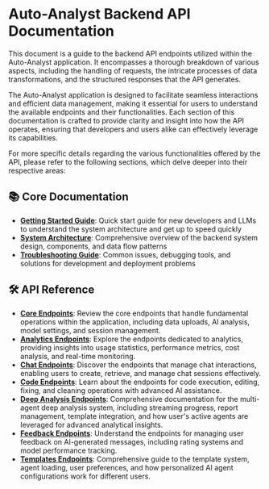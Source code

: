 # Auto-Analyst Backend API Documentation

This document is a guide to the backend API endpoints utilized within the Auto-Analyst application. It encompasses a thorough breakdown of various aspects, including the handling of requests, the intricate processes of data transformations, and the structured responses that the API generates.

The Auto-Analyst application is designed to facilitate seamless interactions and efficient data management, making it essential for users to understand the available endpoints and their functionalities. Each section of this documentation is crafted to provide clarity and insight into how the API operates, ensuring that developers and users alike can effectively leverage its capabilities.

For more specific details regarding the various functionalities offered by the API, please refer to the following sections, which delve deeper into their respective areas:

## 📚 Core Documentation

- **[Getting Started Guide](./getting_started.md)**: Quick start guide for new developers and LLMs to understand the system architecture and get up to speed quickly
- **[System Architecture](./architecture.md)**: Comprehensive overview of the backend system design, components, and data flow patterns
- **[Troubleshooting Guide](./troubleshooting.md)**: Common issues, debugging tools, and solutions for development and deployment problems

## 🛠️ API Reference

- **[Core Endpoints](./routes/session.md)**: Review the core endpoints that handle fundamental operations within the application, including data uploads, AI analysis, model settings, and session management.
- **[Analytics Endpoints](./routes/analytics.md)**: Explore the endpoints dedicated to analytics, providing insights into usage statistics, performance metrics, cost analysis, and real-time monitoring.
- **[Chat Endpoints](./routes/chats.md)**: Discover the endpoints that manage chat interactions, enabling users to create, retrieve, and manage chat sessions effectively.
- **[Code Endpoints](./routes/code.md)**: Learn about the endpoints for code execution, editing, fixing, and cleaning operations with advanced AI assistance.
- **[Deep Analysis Endpoints](./routes/deep_analysis.md)**: Comprehensive documentation for the multi-agent deep analysis system, including streaming progress, report management, template integration, and how user's active agents are leveraged for advanced analytical insights.
- **[Feedback Endpoints](./routes/feedback.md)**: Understand the endpoints for managing user feedback on AI-generated messages, including rating systems and model performance tracking.
- **[Templates Endpoints](./routes/templates.md)**: Comprehensive guide to the template system, agent loading, user preferences, and how personalized AI agent configurations work for different users.
